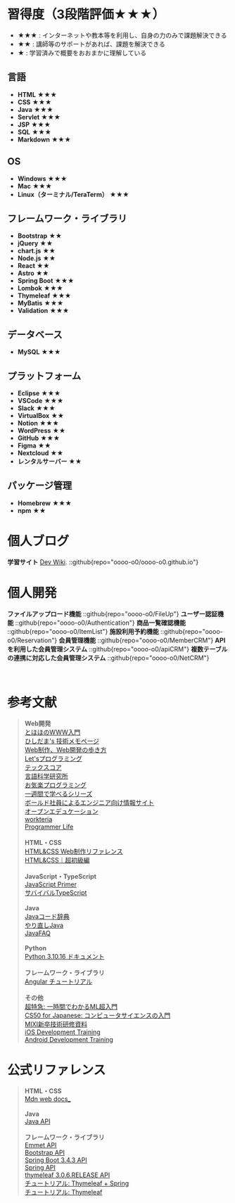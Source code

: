 # 習得度（3段階評価★★★）

- ★★★ : インターネットや教本等を利用し、自身の力のみで課題解決できる  
- ★★ : 講師等のサポートがあれば、課題を解決できる  
- ★ : 学習済みで概要をおおまかに理解している  

## 言語
- **HTML** ★★★  
- **CSS** ★★★  
- **Java** ★★★  
- **Servlet** ★★★  
- **JSP** ★★★  
- **SQL** ★★★  
- **Markdown** ★★★  

## OS
- **Windows** ★★★  
- **Mac** ★★★  
- **Linux（ターミナル/TeraTerm）** ★★★  

## フレームワーク・ライブラリ
- **Bootstrap** ★★  
- **jQuery** ★★  
- **chart.js** ★★  
- **Node.js** ★★  
- **React** ★★  
- **Astro** ★★  
- **Spring Boot** ★★★  
- **Lombok** ★★★  
- **Thymeleaf** ★★★  
- **MyBatis** ★★★  
- **Validation** ★★★  

## データベース
- **MySQL** ★★★  

## プラットフォーム
- **Eclipse** ★★★  
- **VSCode** ★★★  
- **Slack** ★★★  
- **VirtualBox** ★★  
- **Notion** ★★★  
- **WordPress** ★★  
- **GitHub** ★★★  
- **Figma** ★★  
- **Nextcloud** ★★  
- **レンタルサーバー** ★★  

## パッケージ管理
- **Homebrew** ★★★  
- **npm** ★★  

# 個人ブログ
**学習サイト** [Dev Wiki](https://oooo-o0.github.io/).
::github{repo="oooo-o0/oooo-o0.github.io"}
<br>

# 個人開発
**ファイルアップロード機能**
::github{repo="oooo-o0/FileUp"}
**ユーザー認証機能**
::github{repo="oooo-o0/Authentication"}
**商品一覧確認機能**
::github{repo="oooo-o0/ItemList"}
**施設利用予約機能**
::github{repo="oooo-o0/Reservation"}
**会員管理機能**
::github{repo="oooo-o0/MemberCRM"}
**APIを利用した会員管理システム**
::github{repo="oooo-o0/apiCRM"}
**複数テーブルの連携に対応した会員管理システム**
::github{repo="oooo-o0/NetCRM"}

<br>

# 参考文献
> **Web開発**<br>
> [とほほのWWW入門](https://www.tohoho-web.com/www.htm) <br>
> [ひしだま's 技術メモページ](https://www.ne.jp/asahi/hishidama/home/tech/)<br>
> [Web制作、Web開発の歩き方](https://baapuro.com/)<br>
> [Let'sプログラミング](https://www.javadrive.jp/)<br>
> [テックスコア](https://www.techscore.com/)<br>
> [言語科学研究所](https://www.bohyoh.com/index.html)<br>
> [お気楽プログラミング](https://www.nct9.ne.jp/m_hiroi/index.html)<br>
> [一週間で学べるシリーズ](https://sevendays-study.com/)<br>
> [ボールド社員によるエンジニア向け情報サイト](https://www.bold.ne.jp/engineer-club/category/technical)<br>
> [オープンエデュケーション](https://tmytokai.github.io/open-ed/)<br>
> [workteria](https://workteria.forward-soft.co.jp/blog/author/C00007)<br>
> [Programmer Life](https://programmer-life.work/)
> <br>
> <br>
> **HTML・CSS**<br>
> [HTML&CSS Web制作リファレンス](https://www.tagindex.com/)<br>
> [HTML&CSS｜超初級編](https://webliker.info/material_cat/html-css-beginner/)
> <br>
> <br>
> **JavaScript・TypeScript**<br>
> [JavaScript Primer](https://jsprimer.net/)<br>
> [サバイバルTypeScript](https://typescriptbook.jp/)
> <br>
> <br>
> **Java**<br>
> [Javaコード辞典](https://java-code.jp/)<br>
> [やり直しJava](https://relearn-java.netlify.app/)<br>
> [JavaFAQ](https://raigar.main.jp/java/faq/javafaq.html)
> <br>
> <br>
> **Python**<br>
> [Python 3.10.16 ドキュメント](https://docs.python.org/ja/3.10/index.html)
> <br>
> <br>
> **フレームワーク・ライブラリ**<br>
> [Angular チュートリアル](https://angular.jp/tutorials/learn-angular)
> <br>
> <br>
> **その他**<br>
> [超特急: 一時間でわかるML超入門](https://esumii.github.io/min-caml/index2.html)<br>
> [CS50 for Japanese: コンピュータサイエンスの入門](https://cs50.jp/)<br>
> [MIXI新卒技術研修資料](https://mixi-developers.mixi.co.jp/23-technical-training-20a6f610140c)<br>
> [iOS Development Training](https://github.com/mixi-inc/iOSTraining)<br>
> [Android Development Training](https://github.com/mixi-inc/AndroidTraining)


# 公式リファレンス
> **HTML・CSS** <br>
> [Mdn web docs_](https://developer.mozilla.org/ja/docs/Web)
> <br>
> <br>
> **Java** <br>
> [Java API](https://docs.oracle.com/javase/jp/21/docs/api/index.html)
> <br>
> <br>
> **フレームワーク・ライブラリ**<br>
> [Emmet API](https://docs.emmet.io/cheat-sheet/)<br>
> [Bootstrap API](https://getbootstrap.jp/docs/5.3/getting-started/introduction/)<br>
> [Spring Boot 3.4.3 API](https://spring.pleiades.io/spring-boot/api/java/)<br>
> [Spring API](https://spring.pleiades.io/)<br>
> [thymeleaf 3.0.6.RELEASE API](https://www.thymeleaf.org/apidocs/thymeleaf/3.0.6.RELEASE/index.html?org/)<br>
> [チュートリアル: Thymeleaf + Spring](https://www.thymeleaf.org/doc/tutorials/3.1/thymeleafspring.html)<br>
> [チュートリアル: Thymeleaf](https://getbootstrap.jp/docs/5.3/getting-started/introduction/)
